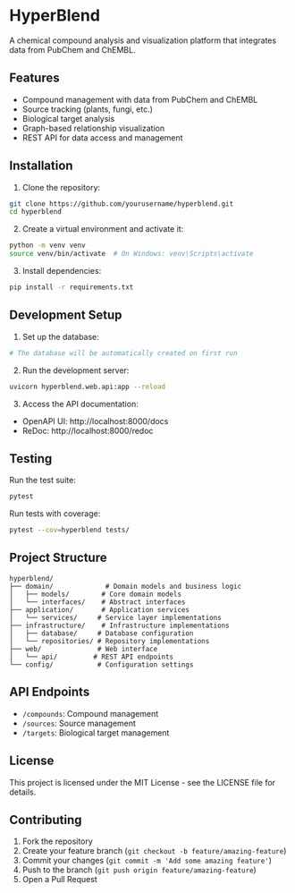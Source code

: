 # HyperBlend

A chemical compound analysis and visualization platform that integrates data from PubChem and ChEMBL.

## Features

- Compound management with data from PubChem and ChEMBL
- Source tracking (plants, fungi, etc.)
- Biological target analysis
- Graph-based relationship visualization
- REST API for data access and management

## Installation

1. Clone the repository:

```bash
git clone https://github.com/yourusername/hyperblend.git
cd hyperblend
```

2. Create a virtual environment and activate it:

```bash
python -m venv venv
source venv/bin/activate  # On Windows: venv\Scripts\activate
```

3. Install dependencies:

```bash
pip install -r requirements.txt
```

## Development Setup

1. Set up the database:

```bash
# The database will be automatically created on first run
```

2. Run the development server:

```bash
uvicorn hyperblend.web.api:app --reload
```

3. Access the API documentation:

- OpenAPI UI: http://localhost:8000/docs
- ReDoc: http://localhost:8000/redoc

## Testing

Run the test suite:

```bash
pytest
```

Run tests with coverage:

```bash
pytest --cov=hyperblend tests/
```

## Project Structure

```
hyperblend/
├── domain/             # Domain models and business logic
│   ├── models/        # Core domain models
│   └── interfaces/    # Abstract interfaces
├── application/       # Application services
│   └── services/     # Service layer implementations
├── infrastructure/    # Infrastructure implementations
│   ├── database/     # Database configuration
│   └── repositories/ # Repository implementations
├── web/              # Web interface
│   └── api/         # REST API endpoints
└── config/           # Configuration settings
```

## API Endpoints

- `/compounds`: Compound management
- `/sources`: Source management
- `/targets`: Biological target management

## License

This project is licensed under the MIT License - see the LICENSE file for details.

## Contributing

1. Fork the repository
2. Create your feature branch (`git checkout -b feature/amazing-feature`)
3. Commit your changes (`git commit -m 'Add some amazing feature'`)
4. Push to the branch (`git push origin feature/amazing-feature`)
5. Open a Pull Request
